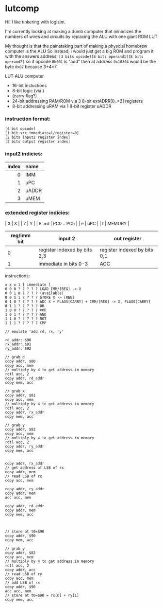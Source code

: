 # lutcomp

Hi! I like tinkering with logisim.  

I'm currently looking at making a dumb computer that minimizes the numbers of wires and circuits by replacing the ALU with one giant ROM LUT

My thought is that the painstaking part of making a physcial homebrew computer is the ALU
So instead, i would just get a big ROM and program it with the answers
address: `[3 bits opcode][8 bits operand1][8 bits operand2]`
so if opcode `0b001` is "add" then at address `0x10304` would be the byte `0x07` because 3+4=7


LUT-ALU computer

* 16-bit instuctions
* 8-bit logic (via )
* (carry flag?)
* 24-bit addressing RAM/ROM via 3 8-bit extADRR[0..=2] registers
* 8-bit addressing uRAM via 1 8-bit register uADDR

### instruction format:
```
[4 bit opcode]
[1 bit src immediate=1/register=0]
[2 bits input2 register index]
[2 bits output register index]
```

### input2 indicies:
| index | name |
| ----: | :--- |
| 0 | IMM |
| 1 | uPC |
| 2 | uADDR |
| 3 | uMEM |

### extended register indicies:

| 3 | X |
| 7 | Y |
| 8..=d | PC0 .. PC5 |
| e | uPC |
| f | MEMORY |

| reg/imm bit | input 2 | out register | 
| --- | --- | --- |
|  0  | register indexed by bits 2,3 | register indexed by bits 0,1 |
|  1  | immediate in bits 0-3 | ACC |

instructions:
```
x x x 1 [ immediate ] 
0 0 0 ? ? ? ? ? LOAD IMM/[REG] -> X
0 0 1 0 ? ? ? ? (available) 
0 0 1 1 ? ? ? ? STORE X -> [REG]
0 1 0 ? ? ? ? ? ADC X + FLAGS[CARRY] + IMM/[REG] -> X, FLAGS[CARRY]
0 1 1 ? ? ? ? ? OR
1 0 0 ? ? ? ? ? XOR
1 0 1 ? ? ? ? ? AND
1 1 0 ? ? ? ? ? ROT
1 1 1 ? ? ? ? ? CMP
```

```
// emulate 'add rd, rx, ry'

rd_addr: $90
rx_addr: $91
ry_addr: $92

// grab d
copy addr, $80
copy acc, mem
// multiply by 4 to get address in memory
rotl acc, 2
copy addr, rd_addr
copy mem, acc

// grab x
copy addr, $81
copy acc, mem
// multiply by 4 to get address in memory
rotl acc, 2
copy addr, rx_addr
copy mem, acc

// grab y
copy addr, $82
copy acc, mem
// multiply by 4 to get address in memory
rotl acc, 2
copy addr, ry_addr
copy mem, acc


copy addr, rx_addr
// get address of LSB of rx
copy addr, mem
// read LSB of rx
copy acc, mem

copy addr, ry_addr
copy addr, mem
adc acc, mem

copy addr, rd_addr
copy addr, mem
copy mem, acc



// store at t0=$90
copy addr, $90 
copy mem, acc

// grab y
copy addr, $82
copy acc, mem
// multiply by 4 to get address in memory
rotl acc, 2
copy addr, acc
// read LSB of ry
copy acc, mem
// add LSB of rx
copy addr, $90 
adc acc, mem
// store at t0=$90 = rx[0] + ry[1]
copy mem, acc

```
